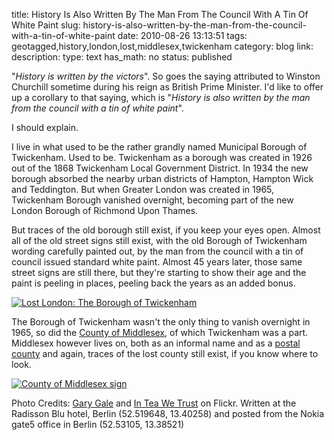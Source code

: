title: History Is Also Written By The Man From The Council With A Tin Of White Paint
slug: history-is-also-written-by-the-man-from-the-council-with-a-tin-of-white-paint
date: 2010-08-26 13:13:51
tags: geotagged,history,london,lost,middlesex,twickenham
category: blog
link: 
description: 
type: text
has_math: no
status: published

"*History is written by the victors*". So goes the saying attributed to Winston Churchill sometime during his reign as British Prime Minister. I'd like to offer up a corollary to that saying, which is "*History is also written by the man from the council with a tin of white paint*".

I should explain.

I live in what used to be the rather grandly named Municipal Borough of Twickenham. Used to be. Twickenham as a borough was created in 1926 out of the 1868 Twickenham Local Government District. In 1934 the new borough absorbed the nearby urban districts of Hampton, Hampton Wick and Teddington. But when Greater London was created in 1965, Twickenham Borough vanished overnight, becoming part of the new London Borough of Richmond Upon Thames.

<!-- TEASER_END -->

But traces of the old borough still exist, if you keep your eyes open. Almost all of the old street signs still exist, with the old Borough of Twickenham wording carefully painted out, by the man from the council with a tin of council issued standard white paint. Almost 45 years later, those same street signs are still there, but they're starting to show their age and the paint is peeling in places, peeling back the years as an added bonus.

[![Lost London: The Borough of Twickenham](https://farm5.static.flickr.com/4060/4604163424_5d40fd9341_d.jpg)](https://www.flickr.com/photos/vicchi/4604163424/ "Lost London: The Borough of Twickenham")

The Borough of Twickenham wasn't the only thing to vanish overnight in 1965, so did the [County of Middlesex](https://en.wikipedia.org/wiki/Middlesex "https://en.wikipedia.org/wiki/Middlesex"), of which Twickenham was a part. Middlesex however lives on, both as an informal name and as a [postal county](https://en.wikipedia.org/wiki/Postal_counties_of_the_United_Kingdom "https://en.wikipedia.org/wiki/Postal_counties_of_the_United_Kingdom") and again, traces of the lost county still exist, if you know where to look.

[![County of Middlesex sign](https://farm4.static.flickr.com/3211/3076255425_c307ffe332_d.jpg)](https://www.flickr.com/photos/inteawetrust/3076255425/ "County of Middlesex sign")


Photo Credits: [Gary Gale](https://www.flickr.com/photos/vicchi/4604163424/ "https://www.flickr.com/photos/vicchi/4604163424/") and [In Tea We Trust](https://www.flickr.com/photos/inteawetrust/3076255425/ "https://www.flickr.com/photos/inteawetrust/3076255425/") on Flickr.
Written at the Radisson Blu hotel, Berlin (52.519648, 13.40258) and posted from the Nokia gate5 office in Berlin (52.53105, 13.38521)


